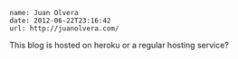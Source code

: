```metadata
name: Juan Olvera
date: 2012-06-22T23:16:42
url: http://juanolvera.com/
```

This blog is hosted on heroku or a regular hosting service?
